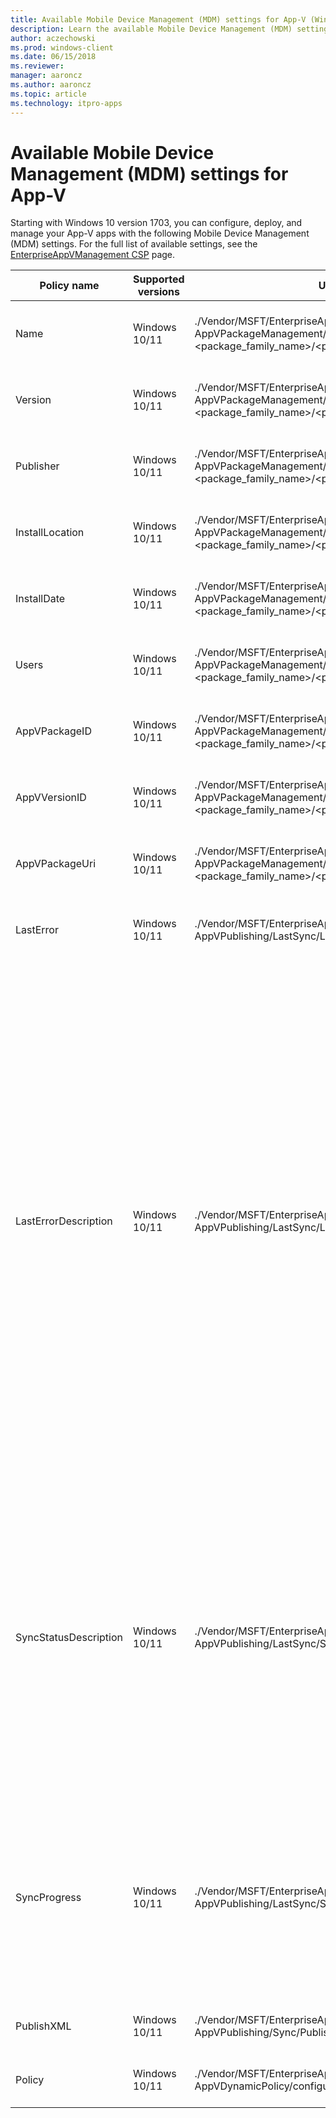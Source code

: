 ```yaml
---
title: Available Mobile Device Management (MDM) settings for App-V (Windows 10/11)
description: Learn the available Mobile Device Management (MDM) settings you can use to configure App-V on Windows 10.
author: aczechowski
ms.prod: windows-client
ms.date: 06/15/2018
ms.reviewer: 
manager: aaroncz
ms.author: aaroncz
ms.topic: article
ms.technology: itpro-apps
---
```

# Available Mobile Device Management (MDM) settings for App-V

Starting with Windows 10 version 1703, you can configure, deploy, and manage your App-V apps with the following Mobile Device Management (MDM) settings. For the full list of available settings, see the [EnterpriseAppVManagement CSP](/windows/client-management/mdm/enterpriseappvmanagement-csp) page.

|Policy name|Supported versions|URI full path|Data type|Values|
|---|---|---|---|---|
|Name|Windows 10/11|./Vendor/MSFT/EnterpriseAppVManagement/ AppVPackageManagement/<enterprise_id>/ <package_family_name>/<package_full_name>/Name|String|Read-only data, provided by your App-V packages.|
|Version|Windows 10/11|./Vendor/MSFT/EnterpriseAppVManagement/ AppVPackageManagement/<enterprise_id>/ <package_family_name>/<package_full_name>/Version|String|Read-only data, provided by your App-V packages.|
|Publisher|Windows 10/11|./Vendor/MSFT/EnterpriseAppVManagement/ AppVPackageManagement/<enterprise_id>/ <package_family_name>/<package_full_name>/Publisher|String|Read-only data, provided by your App-V packages.|
|InstallLocation|Windows 10/11|./Vendor/MSFT/EnterpriseAppVManagement/ AppVPackageManagement/<enterprise_id>/ <package_family_name>/<package_full_name>/InstallLocation|String|Read-only data, provided by your App-V packages.|
|InstallDate|Windows 10/11|./Vendor/MSFT/EnterpriseAppVManagement/ AppVPackageManagement/<enterprise_id>/ <package_family_name>/<package_full_name>/InstallDate|String|Read-only data, provided by your App-V packages.|
|Users|Windows 10/11|./Vendor/MSFT/EnterpriseAppVManagement/ AppVPackageManagement/<enterprise_id>/ <package_family_name>/<package_full_name>/Users|String|Read-only data, provided by your App-V packages.|
|AppVPackageID|Windows 10/11|./Vendor/MSFT/EnterpriseAppVManagement/ AppVPackageManagement/<enterprise_id>/ <package_family_name>/<package_full_name>/AppVPackageID|String|Read-only data, provided by your App-V packages.|
|AppVVersionID|Windows 10/11|./Vendor/MSFT/EnterpriseAppVManagement/ AppVPackageManagement/<enterprise_id>/ <package_family_name>/<package_full_name>/AppVVersionID|String|Read-only data, provided by your App-V packages.|
|AppVPackageUri|Windows 10/11|./Vendor/MSFT/EnterpriseAppVManagement/ AppVPackageManagement/<enterprise_id>/ <package_family_name>/<package_full_name>/AppVPackageUri|String|Read-only data, provided by your App-V packages.|
|LastError|Windows 10/11|./Vendor/MSFT/EnterpriseAppVManagement/<br>AppVPublishing/LastSync/LastError|String|Read-only data, provided by your App-V packages.|
|LastErrorDescription|Windows 10/11|./Vendor/MSFT/EnterpriseAppVManagement/ AppVPublishing/LastSync/LastErrorDescription|String|- **0**: No errors returned during publish.<br>- **1**: Unpublish groups failed during publish.<br>- **2**: Publish no-group packages failed during publish.<br>- **3**: Publish group packages failed during publish.<br>- **4**: Unpublish packages failed during publish.<br>- **5**: New policy write failed during publish.<br>- **6**: Multiple non-fatal errors occurred during publish.|
|SyncStatusDescription|Windows 10/11|./Vendor/MSFT/EnterpriseAppVManagement/ AppVPublishing/LastSync/SyncStatusDescription|String|- **0**: App-V publishing is idle.<br>- **1**: App-V connection groups publish in progress.<br>- **2**: App-V packages (non-connection group) publish in progress.<br>- **3**: App-V packages (connection group) publish in progress.<br>- **4**: App-V packages unpublish in progress.|
|SyncProgress|Windows 10/11|./Vendor/MSFT/EnterpriseAppVManagement/ AppVPublishing/LastSync/SyncProgress|String|- **0**: App-V Sync is idle.<br>- **1**: App-V Sync is initializing.<br>- **2**: App-V Sync is in progress.<br>- **3**: App-V Sync is complete.<br>- **4**: App-V Sync requires device reboot.|
|PublishXML|Windows 10/11|./Vendor/MSFT/EnterpriseAppVManagement/<br>AppVPublishing/Sync/PublishXML|String|Custom value, entered by admin.|
|Policy|Windows 10/11|./Vendor/MSFT/EnterpriseAppVManagement/<br>AppVDynamicPolicy/configurationid/Policy|String|Custom value, entered by admin.|
